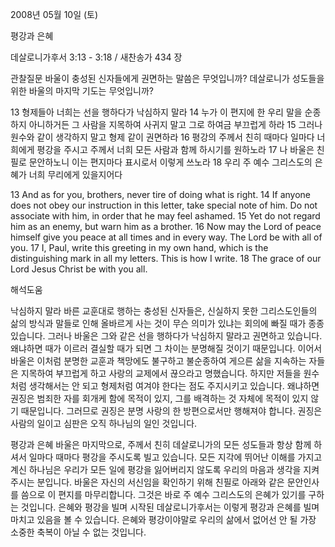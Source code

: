 2008년 05월 10일 (토)

평강과 은혜



데살로니가후서 3:13 - 3:18 / 새찬송가 434 장


관찰질문
바울이 충성된 신자들에게 권면하는 말씀은 무엇입니까?
데살로니가 성도들을 위한 바울의 마지막 기도는 무엇입니까?   

13 형제들아 너희는 선을 행하다가 낙심하지 말라 14 누가 이 편지에 한 우리 말을 순종하지 아니하거든 그 사람을 지목하여 사귀지 말고 그로 하여금 부끄럽게 하라 15 그러나 원수와 같이 생각하지 말고 형제 같이 권면하라 16 평강의 주께서 친히 때마다 일마다 너희에게 평강을 주시고 주께서 너희 모든 사람과 함께 하시기를 원하노라 17 나 바울은 친필로 문안하노니 이는 편지마다 표시로서 이렇게 쓰노라 18 우리 주 예수 그리스도의 은혜가 너희 무리에게 있을지어다 


13 And as for you, brothers, never tire of doing what is right. 14 If anyone does not obey our instruction in this letter, take special note of him. Do not associate with him, in order that he may feel ashamed. 15 Yet do not regard him as an enemy, but warn him as a brother. 16 Now may the Lord of peace himself give you peace at all times and in every way. The Lord be with all of you. 17 I, Paul, write this greeting in my own hand, which is the distinguishing mark in all my letters. This is how I write. 18 The grace of our Lord Jesus Christ be with you all.

해석도움





낙심하지 말라  바른 교훈대로 행하는 충성된 신자들은, 신실하지 못한 그리스도인들의 삶의 방식과 말들로 인해 올바르게 사는 것이 무슨 의미가 있냐는 회의에 빠질 때가 종종 있습니다. 그러나 바울은 그와 같은 선을 행하다가 낙심하지 말라고 권면하고 있습니다. 왜냐하면 때가 이르러 결실할 때가 되면 그 차이는 분명해질 것이기 때문입니다. 이어서 바울은 이처럼 분명한 교훈과 책망에도 불구하고 불순종하여 게으른 삶을 지속하는 자들은 지목하여 부끄럽게 하고 사랑의 교제에서 끊으라고 명했습니다. 하지만 저들을 원수처럼 생각해서는 안 되고 형제처럼 여겨야 한다는 점도 주지시키고 있습니다. 왜냐하면 권징은 범죄한 자를 회개케 함에 목적이 있지, 그를 배격하는 것 자체에 목적이 있지 않기 때문입니다. 그러므로 권징은 분명 사랑의 한 방편으로서만 행해져야 합니다. 권징은 사람의 일이고 심판은 오직 하나님의 일인 것입니다.      

평강과 은혜  바울은 마지막으로, 주께서 친히 데살로니가의 모든 성도들과 항상 함께 하셔서 일마다 때마다 평강을 주시도록 빌고 있습니다. 모든 지각에 뛰어난 이해를 가지고 계신 하나님은 우리가 모든 일에 평강을 잃어버리지 않도록 우리의 마음과 생각을 지켜주시는 분입니다. 바울은 자신의 서신임을 확인하기 위해 친필로 아래와 같은 문안인사를 씀으로 이 편지를 마무리합니다. 그것은 바로 주 예수 그리스도의 은혜가 있기를 구하는 것입니다. 은혜와 평강을 빌며 시작된 데살로니가후서는 이렇게 평강과 은혜를 빌며 마치고 있음을 볼 수 있습니다. 은혜와 평강이야말로 우리의 삶에서 없어선 안 될 가장 소중한 축복이 아닐 수 없는 것입니다.